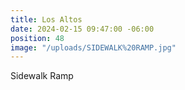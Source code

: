 ```yaml
---
title: Los Altos
date: 2024-02-15 09:47:00 -06:00
position: 48
image: "/uploads/SIDEWALK%20RAMP.jpg"
---
```


Sidewalk Ramp